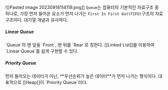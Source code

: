 ![[Pasted image 20230918114119.png]]
`Queue`는 컴퓨터의 기본적인 자료구조 중 하나로, 가장 먼저 들어온 요소가 먼저 나가는 `First In First Out(FIFO)`구조의 자료구조이다. 대기열 개념과 유사하다.
<h5>Linear Queue</h5>
`Queue`의 맨 앞을 `Front`, 맨 뒤를 `Rear`로 칭한다. [[Linked List]]를 이용하여 `Linear Queue`를 쉽게 구현할 수 있다.

<h5>Priority Queue</h5>
먼저 들어오는 데이터가 아닌, **우선순위가 높은 데이터**가 먼저 나가는 형식이다.
대표적으로 [[Heap]]이 `Priority Queue`이다.